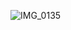 ![IMG_0135](https://user-images.githubusercontent.com/217538/235087959-bd0c8f65-b63e-4416-b0a5-b2b6ec38f466.PNG)
